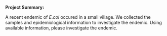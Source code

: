 **Project Summary:**

A recent endemic of *E.col* occured in a small village. We collected the samples and epidemiological information to investigate the endemic.
Using available information, please investigate the endemic. 
